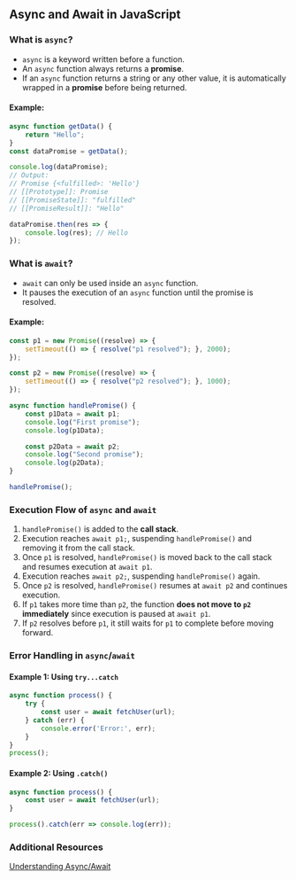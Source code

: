 ## Async and Await in JavaScript

### What is `async`?
- `async` is a keyword written before a function.
- An `async` function always returns a **promise**.
- If an `async` function returns a string or any other value, it is automatically wrapped in a **promise** before being returned.

#### Example:
```javascript
async function getData() {
    return "Hello";
}
const dataPromise = getData();

console.log(dataPromise);
// Output:
// Promise {<fulfilled>: 'Hello'}
// [[Prototype]]: Promise
// [[PromiseState]]: "fulfilled"
// [[PromiseResult]]: "Hello"

dataPromise.then(res => {
    console.log(res); // Hello
});
```

### What is `await`?
- `await` can only be used inside an `async` function.
- It pauses the execution of an `async` function until the promise is resolved.

#### Example:
```javascript
const p1 = new Promise((resolve) => {
    setTimeout(() => { resolve("p1 resolved"); }, 2000);
});

const p2 = new Promise((resolve) => {
    setTimeout(() => { resolve("p2 resolved"); }, 1000);
});

async function handlePromise() {
    const p1Data = await p1;
    console.log("First promise");
    console.log(p1Data);

    const p2Data = await p2;
    console.log("Second promise");
    console.log(p2Data);
}

handlePromise();
```

### Execution Flow of `async` and `await`
1. `handlePromise()` is added to the **call stack**.
2. Execution reaches `await p1;`, suspending `handlePromise()` and removing it from the call stack.
3. Once `p1` is resolved, `handlePromise()` is moved back to the call stack and resumes execution at `await p1`.
4. Execution reaches `await p2;`, suspending `handlePromise()` again.
5. Once `p2` is resolved, `handlePromise()` resumes at `await p2` and continues execution.
6. If `p1` takes more time than `p2`, the function **does not move to `p2` immediately** since execution is paused at `await p1`.
7. If `p2` resolves before `p1`, it still waits for `p1` to complete before moving forward.

### Error Handling in `async`/`await`

#### Example 1: Using `try...catch`
```javascript
async function process() {
    try {
        const user = await fetchUser(url);
    } catch (err) {
        console.error('Error:', err);
    }
}
process();
```

#### Example 2: Using `.catch()`
```javascript
async function process() {
    const user = await fetchUser(url);
}

process().catch(err => console.log(err));
```

### Additional Resources
[Understanding Async/Await](https://www.youtube.com/watch?v=6nv3qy3oNkc&t=252s)

